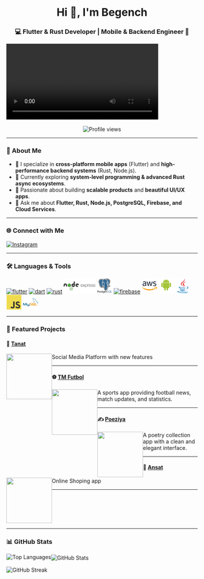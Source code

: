<h1 align="center">Hi 👋, I'm Begench</h1>
<h3 align="center">💻 Flutter & Rust Developer | Mobile & Backend Engineer 🚀</h3>

<video src="https://cdn.dribbble.com/userupload/29422586/file/original-6c0c1315a649b7716c371ce8855f1d57.mp4" width="400" autoplay loop controls></video>

<p align="center">
  <img src="https://komarev.com/ghpvc/?username=mbegench&label=Profile%20views&color=0e75b6&style=flat" alt="Profile views" />
</p>

---

### 🚀 About Me  
- 🔭 I specialize in **cross-platform mobile apps** (Flutter) and **high-performance backend systems** (Rust, Node.js).  
- 🌱 Currently exploring **system-level programming & advanced Rust async ecosystems**.  
- 🎯 Passionate about building **scalable products** and **beautiful UI/UX apps**.  
- 💬 Ask me about **Flutter, Rust, Node.js, PostgreSQL, Firebase, and Cloud Services**.  

---

### 🌐 Connect with Me  
<p align="left">
  <a href="https://instagram.com/mister_begench" target="blank">
    <img align="center" src="https://raw.githubusercontent.com/rahuldkjain/github-profile-readme-generator/master/src/images/icons/Social/instagram.svg" alt="Instagram" height="30" width="40" />
  </a>
</p>

---

### 🛠️ Languages & Tools  
<p align="left">
  <a href="https://flutter.dev" target="_blank"><img src="https://www.vectorlogo.zone/logos/flutterio/flutterio-icon.svg" alt="flutter" width="40" height="40"/></a>
  <a href="https://dart.dev" target="_blank"><img src="https://www.vectorlogo.zone/logos/dartlang/dartlang-icon.svg" alt="dart" width="40" height="40"/></a>
  <a href="https://www.rust-lang.org" target="_blank"><img src="https://upload.wikimedia.org/wikipedia/commons/thumb/0/0f/Original_Ferris.svg/1024px-Original_Ferris.svg.png?20190503092623" alt="rust" width="40" height="40"/></a>
  <a href="https://nodejs.org" target="_blank"><img src="https://raw.githubusercontent.com/devicons/devicon/master/icons/nodejs/nodejs-original-wordmark.svg" alt="nodejs" width="40" height="40"/></a>
  <a href="https://expressjs.com" target="_blank"><img src="https://raw.githubusercontent.com/devicons/devicon/master/icons/express/express-original-wordmark.svg" alt="express" width="40" height="40"/></a>
  <a href="https://www.postgresql.org" target="_blank"><img src="https://raw.githubusercontent.com/devicons/devicon/master/icons/postgresql/postgresql-original-wordmark.svg" alt="postgresql" width="40" height="40"/></a>
  <a href="https://firebase.google.com/" target="_blank"><img src="https://www.vectorlogo.zone/logos/firebase/firebase-icon.svg" alt="firebase" width="40" height="40"/></a>
  <a href="https://aws.amazon.com" target="_blank"><img src="https://raw.githubusercontent.com/devicons/devicon/master/icons/amazonwebservices/amazonwebservices-original-wordmark.svg" alt="aws" width="40" height="40"/></a>
  <a href="https://developer.android.com" target="_blank"><img src="https://raw.githubusercontent.com/devicons/devicon/master/icons/android/android-original-wordmark.svg" alt="android" width="40" height="40"/></a>
  <a href="https://www.java.com" target="_blank"><img src="https://raw.githubusercontent.com/devicons/devicon/master/icons/java/java-original.svg" alt="java" width="40" height="40"/></a>
  <a href="https://developer.mozilla.org/en-US/docs/Web/JavaScript" target="_blank"><img src="https://raw.githubusercontent.com/devicons/devicon/master/icons/javascript/javascript-original.svg" alt="javascript" width="40" height="40"/></a>
  <a href="https://www.mysql.com/" target="_blank"><img src="https://raw.githubusercontent.com/devicons/devicon/master/icons/mysql/mysql-original-wordmark.svg" alt="mysql" width="40" height="40"/></a>
</p>

---

### 📱 Featured Projects  

#### 🌟 [Tanat](https://play.google.com/store/search?q=tanat&c=apps)  
<img src="https://play-lh.googleusercontent.com/HcqjTMLQX-PEsi6M4DTrXmHt34V5V0AgmPWaJJEn4obWaDif4pGQKr2EeV7Ns4-APOWl=w480-h960" width="120" height="120" align="left" />  
Social Media Platform with new features  

---

#### ⚽ [TM Futbol](https://play.google.com/store/apps/details?id=com.izigroup.sportapp)  
<img src="https://play-lh.googleusercontent.com/y5yd-gvOnAHWvhY_sBjd13wjnLVJ15UTdToJPN565DBHGqpNCNWXx75lmVCO0SXDTNIo=w480-h960" width="120" height="120" align="left" />  
A sports app providing football news, match updates, and statistics.  

---

#### ✍️ [Poeziya](https://play.google.com/store/apps/details?id=com.izigroup.poeziya)  
<img src="https://play-lh.googleusercontent.com/Be7dxdcRyhUrFIDVTlC0YCL8O0nG5I6bikjT2z-bfSrZkDWi3nYSaJSh4NiPDOmqAb4=w480-h960" width="120" height="120" align="left" />  
A poetry collection app with a clean and elegant interface.  

---

#### 📖 [Ansat](https://play.google.com/store/apps/details?id=com.mbegench.ansat)  
<img src="https://play-lh.googleusercontent.com/Y9WEgtZorIAU7CjPmIXwIZlYqY_Y4Hzk3-MQtxxeQBqw7Mg6Iy_ku2VVRd3asbY4HTA=w480-h960" width="120" height="120" align="left" />  
Online Shoping app 

---

<br clear="left"/>

---

### 📊 GitHub Stats  
<p>
  <img align="left" src="https://github-readme-stats.vercel.app/api/top-langs?username=mbegench&show_icons=true&locale=en&layout=compact" alt="Top Languages" />
</p>

<p>
  <img align="center" src="https://github-readme-stats.vercel.app/api?username=mbegench&show_icons=true&locale=en" alt="GitHub Stats" />
</p>

<p>
  <img align="center" src="https://github-readme-streak-stats.herokuapp.com/?user=mbegench&" alt="GitHub Streak" />
</p>
